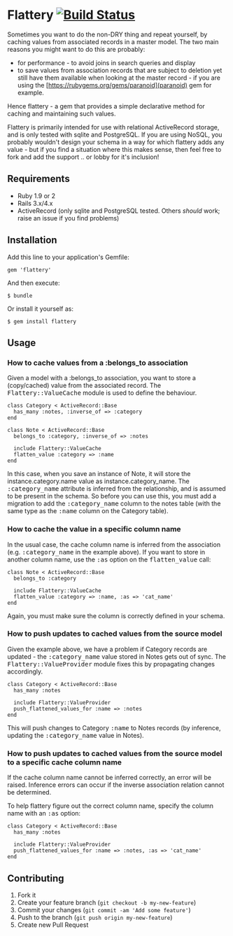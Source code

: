 # Flattery [![Build Status](https://secure.travis-ci.org/evendis/flattery.png?branch=master)](http://travis-ci.org/evendis/flattery)

Sometimes you want to do the non-DRY thing and repeat yourself, by caching values from associated records in a master model.
The two main reasons you might want to do this are probably:
* for performance - to avoid joins in search queries and display
* to save values from association records that are subject to deletion yet still have them available when looking at the master record - if you are using the [https://rubygems.org/gems/paranoid](paranoid) gem for example.

Hence flattery - a gem that provides a simple declarative method for caching and maintaining such values.

Flattery is primarily intended for use with relational ActiveRecord storage, and is only tested with sqlite and PostgreSQL.
If you are using NoSQL, you probably wouldn't design your schema in a way for which flattery adds any value - but if you find a situation where this makes sense, then feel free to fork and add the support .. or lobby for it's inclusion!

## Requirements

* Ruby 1.9 or 2
* Rails 3.x/4.x
* ActiveRecord (only sqlite and PostgreSQL tested. Others _should_ work; raise an issue if you find problems)

## Installation

Add this line to your application's Gemfile:

    gem 'flattery'

And then execute:

    $ bundle

Or install it yourself as:

    $ gem install flattery

## Usage

### How to cache values from a :belongs_to association

Given a model with a :belongs_to association, you want to store a (copy/cached) value from the associated record. The <tt>Flattery::ValueCache</tt> module is used to define the behaviour.

    class Category < ActiveRecord::Base
      has_many :notes, :inverse_of => :category
    end

    class Note < ActiveRecord::Base
      belongs_to :category, :inverse_of => :notes

      include Flattery::ValueCache
      flatten_value :category => :name
    end

In this case, when you save an instance of Note, it will store the instance.category.name value as instance.category_name.
The <tt>:category_name</tt> attribute is inferred from the relationship, and is assumed to be present in the schema.
So before you can use this, you must add a migration to add the <tt>:category_name</tt> column to the notes table (with the same type as the <tt>:name</tt> column on the Category table).


### How to cache the value in a specific column name

In the usual case, the cache column name is inferred from the association (e.g. <tt>:category_name</tt> in the example above).
If you want to store in another column name, use the <tt>:as</tt> option on the <tt>flatten_value</tt> call:

    class Note < ActiveRecord::Base
      belongs_to :category

      include Flattery::ValueCache
      flatten_value :category => :name, :as => 'cat_name'
    end

Again, you must make sure the column is correctly defined in your schema.

### How to push updates to cached values from the source model

Given the example above, we have a problem if Category records are updated - the <tt>:category_name</tt> value stored in Notes gets out of sync. The <tt>Flattery::ValueProvider</tt> module fixes this by propagating changes accordingly.

    class Category < ActiveRecord::Base
      has_many :notes

      include Flattery::ValueProvider
      push_flattened_values_for :name => :notes
    end

This will push changes to Category <tt>:name</tt> to Notes records (by inference, updating the <tt>:category_name</tt> value in Notes).

### How to push updates to cached values from the source model to a specific cache column name

If the cache column name cannot be inferred correctly, an error will be raised. Inference errors can occur if the inverse association relation cannot be determined.

To help flattery figure out the correct column name, specify the column name with an <tt>:as</tt> option:

    class Category < ActiveRecord::Base
      has_many :notes

      include Flattery::ValueProvider
      push_flattened_values_for :name => :notes, :as => 'cat_name'
    end


## Contributing

1. Fork it
2. Create your feature branch (`git checkout -b my-new-feature`)
3. Commit your changes (`git commit -am 'Add some feature'`)
4. Push to the branch (`git push origin my-new-feature`)
5. Create new Pull Request

